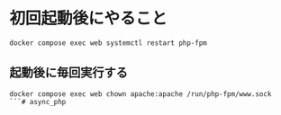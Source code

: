 # 初回起動後にやること
```
docker compose exec web systemctl restart php-fpm
```

## 起動後に毎回実行する
```
docker compose exec web chown apache:apache /run/php-fpm/www.sock
```# async_php
